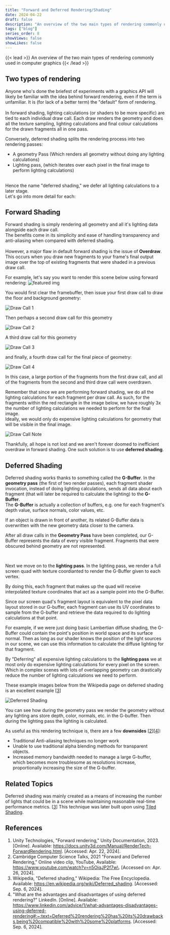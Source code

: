 ```yaml
---
title: "Forward and Deferred Rendering/Shading"
date: 2024-04-22
draft: false
description: "An overview of the two main types of rendering commonly used in computer graphics"
tags: ["blog"]
series_order: 8
showViews: false
showLikes: false
---
```


{{< lead >}}
An overview of the two main types of rendering commonly used in computer graphics
{{< /lead >}}

## Two types of rendering

Anyone who's done the briefest of experiments with a graphics API will likely be familiar with the idea behind forward rendering, even if the term is unfamiliar. It is (for lack of a better term) the "default" form of rendering.<br><br>
In forward shading, lighting calculations (or shaders to be more specific) are tied to each individual draw call. Each draw renders the geometry and does all the texture sampling, lighting calculations and final colour calculations for the drawn fragments all in one pass. 

Conversely, deferred shading splits the rendering process into two rendering passes:
- A geometry Pass (Which renders all geometry without doing any lighting calculations)
- Lighting pass, (which iterates over each pixel in the final image to perform lighting calculations)

<br>
Hence the name "deferred shading," we defer all lighting calculations to a later stage.
<br>
Let's go into more detail for each:
<br>

## Forward Shading
Forward shading is simply rendering all geometry and all it's lighting data alongside each draw call. <br>
The benefits come in its simplicity and ease of handling transparency and anti-aliasing when compared with deferred shading.
<br><br>
However, a major flaw in default forward shading is the issue of **Overdraw**. 
This occurs when you draw new fragments to your frame's final output image over the top of existing fragments that were shaded in a previous draw call. <br>

For example, let's say you want to render this scene below using forward rendering:
![featured img](Featured.png)

You would first clear the framebuffer, then issue your first draw call to draw the floor and background geometry:

![Draw Call 1](DrawCall_1.png)

Then perhaps a second draw call for this geometry

![Draw Call 2](DrawCall_2.png)

A third draw call for this geometry

![Draw Call 3](DrawCall_3.png)

and finally, a fourth draw call for the final piece of geometry:

![Draw Call 4](DrawCall_4.png)

In this case, a large portion of the fragments from the first draw call, and all of the fragments from the second and third draw call were overdrawn.

Remember that since we are performing forward shading, we do all the lighting calculations for each fragment per draw call.
As such, for the fragments within the red rectangle in the image below, we have roughly 3x the number of lighting calculations we needed to perform for the final image.
<br>
Ideally, we would only do expensive lighting calculations for geometry that will be visible in the final image.

![Draw Call Note](DrawCall_Note.png)

Thankfully, all hope is not lost and we aren't forever doomed to inefficient overdraw in forward shading.
One such solution is to use **deferred shading**.


## Deferred Shading
Deferred shading works thanks to something called the **G-Buffer**. In the **geometry pass** (the first of two render passes), each fragment shader invocation, instead of doing lighting calculations, sends all data about each fragment (that will later be required to calculate the lighting) to the **G-Buffer**.
<br>
The **G-Buffer** is actually a collection of buffers, e.g. one for each fragment's depth value, surface normals, color values, etc. 

If an object is drawn in front of another, its related G-Buffer data is overwritten with the new geometry data closer to the camera. 

After all draw calls in the **Geometry Pass** have been completed, our G-Buffer represents the data of every visible fragment. Fragments that were obscured behind geometry are not represented.

<br>

Next we move on to the **lighting pass**.
In the lighting pass, we render a full screen quad with texture coordianted to render the G-Buffer given to each vertex.

By doing this, each fragment that makes up the quad will receive interpolated texture coordinates that act as a sample point into the G-Buffer.

Since our screen quad's fragment layout is equivalent to the pixel data layout stored in our G-buffer, each fragment can use its UV coordinates to sample from the G-buffer and retrieve the data required to do lighting calculations at that point. 

For example, if we were just doing basic Lambertian diffuse shading, the G-Buffer could contain the point's position in world space and its surface normal. Then as long as our shader knows the position of the light sources in our scene, we can use this information to calculate the diffuse lighting for that fragment. 

By "Deferring" all expensive lighting calculations to the **lighting pass** we at most only do expensive lighting calculations for every pixel on the screen. Which in complex scenes with lots of overlapping geometry can drastically reduce the number of lighting calculations we need to perform.

These example images below from the Wikipedia page on deferred shading is an excellent example [<a href="#ref3">3</a>\]

![Deferred Shading](defShadingEx.png)

You can see how during the geometry pass we render the geometry without any lighting ans store depth, color, normals, etc. in the G-buffer.
Then during the lighting pass the lighting is calculated. 

As useful as this rendering technique is, there are a few **downsides** [<a href="#ref2">2</a>\][<a href="#ref4">4</a>\]:
- Traditional Anti-aliasing techniques no longer work
- Unable to use traditional alpha blending methods for transparent objects.
- Increased memory bandwidth needed to manage a large G-buffer, which becomes more troublesome as resolutions increase, proportionally increasing the size of the G-buffer.

## Related Topics
Deferred shading was mainly created as a means of increasing the number of lights that could be in a scene while maintaining reasonable real-time performance metrics. [<a href="#ref3">3</a>\]
This technique was later built upon using [Tiled Shading](../tiledshading).

## References
1. <a id="ref1"> Unity Technologies, "Forward rendering," Unity Documentation, 2023. [Online]. Available: https://docs.unity3d.com/Manual/RenderTech-ForwardRendering.html. [Accessed: Apr. 22, 2024].</a>
2. <a id="ref2"> Cambridge Computer Science Talks, 2021 "Forward and Deferred Rendering," Online video clip, YouTube, Available: <https://www.youtube.com/watch?v=n5OiqJP2f7w\>. [Accessed on: Apr. 26, 2024].</a>
3. <a id="ref3"> Wikipedia, "Deferred shading," Wikipedia: The Free Encyclopedia. Available: https://en.wikipedia.org/wiki/Deferred_shading. [Accessed: Sep. 6, 2024].</a>
4. "What are the advantages and disadvantages of using deferred rendering?" LinkedIn. [Online]. Available: https://www.linkedin.com/advice/1/what-advantages-disadvantages-using-deferred-rendering#:~:text=Deferred%20rendering%20has%20its%20drawbacks,being%20compatible%20with%20some%20platforms. [Accessed: Sep. 6, 2024].</a>


